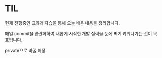 # TIL

현재 진행중인 교육과 자습을 통해 오늘 배운 내용을 정리합니다. 

매일 commit을 습관화하여 새롭게 시작한 개발 실력을 눈에 띄게 키워나가는 것이 목표입니다.

private으로 바꿀 예정.